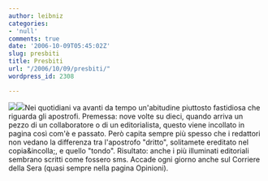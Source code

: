 ```yaml
---
author: leibniz
categories:
- 'null'
comments: true
date: '2006-10-09T05:45:02Z'
slug: presbiti
title: Presbiti
url: "/2006/10/09/presbiti/"
wordpress_id: 2308

---
```

![](http://www.decodeunicode.org/data/glyph/196x196/0027.gif)![](http://www.decodeunicode.org/data/glyph/196x196/02BC.gif)Nei quotidiani va avanti da tempo un'abitudine piuttosto fastidiosa che riguarda gli apostrofi. Premessa: nove volte su dieci, quando arriva un pezzo di un collaboratore o di un editorialista, questo viene incollato in pagina così com'è e passato. Però capita sempre più spesso che i redattori non vedano la differenza tra l'apostrofo "dritto", solitamete ereditato nel copia&incolla;, e quello "tondo". Risultato: anche i più illuminati editoriali sembrano scritti come fossero sms. Accade ogni giorno anche sul Corriere della Sera (quasi sempre nella pagina Opinioni).
